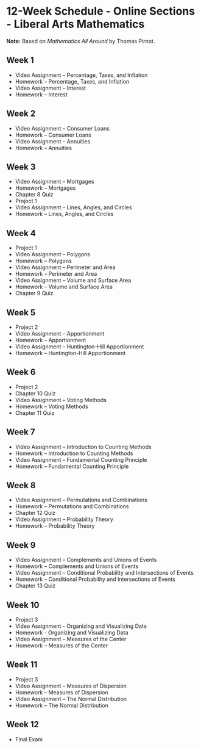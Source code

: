 # 12-Week Schedule - Online Sections - Liberal Arts Mathematics

**Note:** Based on _Mathematics All Around_ by Thomas Pirnot.

## Week 1
* Video Assignment – Percentage, Taxes, and Inflation
* Homework – Percentage, Taxes, and Inflation
* Video Assignment – Interest
* Homework – Interest


## Week 2
* Video Assignment – Consumer Loans
* Homework – Consumer Loans
* Video Assignment – Annuities
* Homework – Annuities


## Week 3
* Video Assignment – Mortgages
* Homework – Mortgages
* Chapter 8 Quiz
* Project 1
* Video Assignment – Lines, Angles, and Circles
* Homework – Lines, Angles, and Circles


## Week 4
* Project 1
* Video Assignment – Polygons
* Homework – Polygons
* Video Assignment – Perimeter and Area
* Homework – Perimeter and Area
* Video Assignment – Volume and Surface Area
* Homework – Volume and Surface Area
* Chapter 9 Quiz


## Week 5
* Project 2
* Video Assignment – Apportionment
* Homework – Apportionment
* Video Assignment – Huntington-Hill Apportionment
* Homework – Huntington-Hill Apportionment


## Week 6
* Project 2
* Chapter 10 Quiz
* Video Assignment – Voting Methods
* Homework – Voting Methods
* Chapter 11 Quiz


## Week 7
* Video Assignment – Introduction to Counting Methods
* Homework – Introduction to Counting Methods
* Video Assignment – Fundamental Counting Principle
* Homework – Fundamental Counting Principle


## Week 8
* Video Assignment – Permutations and Combinations
* Homework – Permutations and Combinations
* Chapter 12 Quiz
* Video Assignment – Probability Theory
* Homework – Probability Theory


## Week 9
* Video Assignment – Complements and Unions of Events
* Homework – Complements and Unions of Events
* Video Assignment – Conditional Probability and Intersections of Events
* Homework – Conditional Probability and Intersections of Events
* Chapter 13 Quiz


## Week 10
* Project 3
* Video Assignment - Organizing and Visualizing Data
* Homework - Organizing and Visualizing Data
* Video Assignment – Measures of the Center
* Homework – Measures of the Center



## Week 11
* Project 3
* Video Assignment – Measures of Dispersion
* Homework – Measures of Dispersion
* Video Assignment – The Normal Distribution
* Homework – The Normal Distribution


## Week 12
* Final Exam

